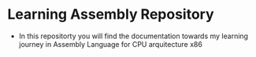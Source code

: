 # Learning Assembly Repository

 - In this repositorty you will find the documentation towards my learning journey in Assembly Language for CPU arquitecture x86
